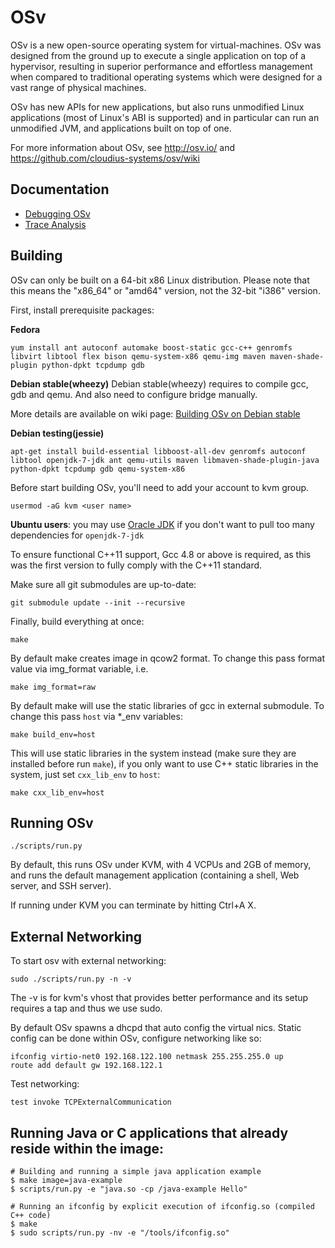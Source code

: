 # OSv

OSv is a new open-source operating system for virtual-machines.
OSv was designed from the ground up to execute a single application on top
of a hypervisor, resulting in superior performance and effortless management
when compared to traditional operating systems which were designed for
a vast range of physical machines.

OSv has new APIs for new applications, but also runs unmodified Linux
applications (most of Linux's ABI is supported) and in particular can run
an unmodified JVM, and applications built on top of one.

For more information about OSv, see http://osv.io/ and
https://github.com/cloudius-systems/osv/wiki

## Documentation

* [Debugging OSv](https://github.com/cloudius-systems/osv/wiki/Debugging-OSv)
* [Trace Analysis](https://github.com/cloudius-systems/osv/wiki/Trace-analysis-using-trace.py)

## Building

OSv can only be built on a 64-bit x86 Linux distribution. Please note that
this means the "x86_64" or "amd64" version, not the 32-bit "i386" version.

First, install prerequisite packages:

**Fedora**

```
yum install ant autoconf automake boost-static gcc-c++ genromfs libvirt libtool flex bison qemu-system-x86 qemu-img maven maven-shade-plugin python-dpkt tcpdump gdb
```

**Debian stable(wheezy)**
Debian stable(wheezy) requires to compile gcc, gdb and qemu.
And also need to configure bridge manually.

More details are available on wiki page:
[Building OSv on Debian stable][]

[Building OSv on Debian stable]: https://github.com/cloudius-systems/osv/wiki/Building-OSv-on-Debian-stable

**Debian testing(jessie)**
```
apt-get install build-essential libboost-all-dev genromfs autoconf libtool openjdk-7-jdk ant qemu-utils maven libmaven-shade-plugin-java python-dpkt tcpdump gdb qemu-system-x86
```

Before start building OSv, you'll need to add your account to kvm group.
```
usermod -aG kvm <user name>
```

**Ubuntu users**: you may use [Oracle JDK][] if you don't want to pull too many
dependencies for ``openjdk-7-jdk``

[Oracle JDK]: https://launchpad.net/~webupd8team/+archive/java

To ensure functional C++11 support, Gcc 4.8 or above is required, as this was
the first version to fully comply with the C++11 standard.

Make sure all git submodules are up-to-date:

```
git submodule update --init --recursive
```

Finally, build everything at once:

```
make
```

By default make creates image in qcow2 format. To change this pass format value via img_format variable, i.e.

```
make img_format=raw
```

By default make will use the static libraries of gcc in external submodule. To change this pass `host` via *_env variables:

```
make build_env=host
```

This will use static libraries in the system instead (make sure they are installed before run `make`),
if you only want to use C++ static libraries in the system, just set `cxx_lib_env` to `host`:

```
make cxx_lib_env=host
```

## Running OSv

```
./scripts/run.py
```

By default, this runs OSv under KVM, with 4 VCPUs and 2GB of memory,
and runs the default management application (containing a shell, Web
server, and SSH server).

If running under KVM you can terminate by hitting Ctrl+A X.


## External Networking

To start osv with external networking:

```
sudo ./scripts/run.py -n -v
```

The -v is for kvm's vhost that provides better performance
and its setup requires a tap and thus we use sudo.

By default OSv spawns a dhcpd that auto config the virtual nics.
Static config can be done within OSv, configure networking like so:

```
ifconfig virtio-net0 192.168.122.100 netmask 255.255.255.0 up
route add default gw 192.168.122.1
```

Test networking:

```
test invoke TCPExternalCommunication
```

## Running Java or C applications that already reside within the image:

```
# Building and running a simple java application example
$ make image=java-example
$ scripts/run.py -e "java.so -cp /java-example Hello"

# Running an ifconfig by explicit execution of ifconfig.so (compiled C++ code)
$ make
$ sudo scripts/run.py -nv -e "/tools/ifconfig.so"
```
